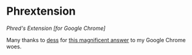 # Phrextension
_Phred's Extension [for Google Chrome]_

Many thanks to [dess](https://superuser.com/users/120138/dess) for [this magnificent answer](https://superuser.com/a/1046794) to my Google Chrome woes.
